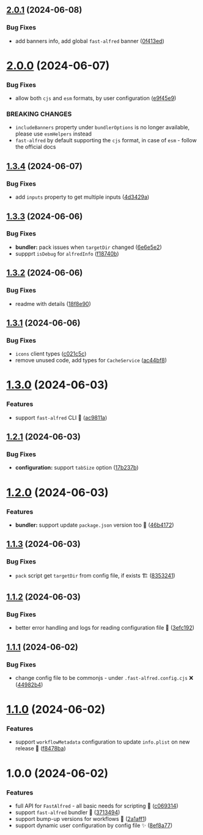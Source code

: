 ## [2.0.1](https://github.com/Avivbens/fast-alfred/compare/v2.0.0...v2.0.1) (2024-06-08)


### Bug Fixes

* add banners info, add global `fast-alfred` banner ([0f413ed](https://github.com/Avivbens/fast-alfred/commit/0f413edc3c962f4c2a3dfb12115cadba47d76351))

# [2.0.0](https://github.com/Avivbens/fast-alfred/compare/v1.3.4...v2.0.0) (2024-06-07)


### Bug Fixes

* allow both `cjs` and `esm` formats, by user configuration ([e9f45e9](https://github.com/Avivbens/fast-alfred/commit/e9f45e98ede3bbb862ee01b822cf1853a5f20559))


### BREAKING CHANGES

* `includeBanners` property under `bundlerOptions` is no longer available, please use `esmHelpers` instead
* `fast-alfred` by default supporting the `cjs` format, in case of `esm` - follow the official docs

## [1.3.4](https://github.com/Avivbens/fast-alfred/compare/v1.3.3...v1.3.4) (2024-06-07)


### Bug Fixes

* add `inputs` property to get multiple inputs ([4d3429a](https://github.com/Avivbens/fast-alfred/commit/4d3429af8f708619d7368be2dafc702512fc2686))

## [1.3.3](https://github.com/Avivbens/fast-alfred/compare/v1.3.2...v1.3.3) (2024-06-06)


### Bug Fixes

* **bundler:** pack issues when `targetDir` changed ([6e6e5e2](https://github.com/Avivbens/fast-alfred/commit/6e6e5e2d02f6a1c1702cd15c367a40fa3b4929aa))
* suppprt `isDebug` for `alfredInfo` ([f18740b](https://github.com/Avivbens/fast-alfred/commit/f18740b297a031976fe94c7872716ad2eee8d0cd))

## [1.3.2](https://github.com/Avivbens/fast-alfred/compare/v1.3.1...v1.3.2) (2024-06-06)


### Bug Fixes

* readme with details ([18f8e90](https://github.com/Avivbens/fast-alfred/commit/18f8e907227557b82872bf8ce7dcfe87f6ce8088))

## [1.3.1](https://github.com/Avivbens/fast-alfred/compare/v1.3.0...v1.3.1) (2024-06-06)


### Bug Fixes

* `icons` client types ([c021c5c](https://github.com/Avivbens/fast-alfred/commit/c021c5c5df719fdfda93f7a26ccbf3080fd86eb6))
* remove unused code, add types for `CacheService` ([ac44bf8](https://github.com/Avivbens/fast-alfred/commit/ac44bf8166920b77ed08f4397ec99a8b07d2da1d))

# [1.3.0](https://github.com/Avivbens/fast-alfred/compare/v1.2.1...v1.3.0) (2024-06-03)

### Features

-   support `fast-alfred` CLI 🚀 ([ac9811a](https://github.com/Avivbens/fast-alfred/commit/ac9811a3f947881e5d15c9e932f891cfa1f0de5e))

## [1.2.1](https://github.com/Avivbens/fast-alfred/compare/v1.2.0...v1.2.1) (2024-06-03)

### Bug Fixes

-   **configuration:** support `tabSize` option ([17b237b](https://github.com/Avivbens/fast-alfred/commit/17b237b15d968b4d9947e4a39d5c74492e85ef9e))

# [1.2.0](https://github.com/Avivbens/fast-alfred/compare/v1.1.3...v1.2.0) (2024-06-03)

### Features

-   **bundler:** support update `package.json` version too 🚀 ([46b4172](https://github.com/Avivbens/fast-alfred/commit/46b4172b2535d5ed7886f9328d18938edf9f8e6d))

## [1.1.3](https://github.com/Avivbens/fast-alfred/compare/v1.1.2...v1.1.3) (2024-06-03)

### Bug Fixes

-   `pack` script get `targetDir` from config file, if exists 🏗️ ([8353241](https://github.com/Avivbens/fast-alfred/commit/83532412dc36d0625234fca071f2a00d9b314799))

## [1.1.2](https://github.com/Avivbens/fast-alfred/compare/v1.1.1...v1.1.2) (2024-06-03)

### Bug Fixes

-   better error handling and logs for reading configuration file 📂 ([3efc192](https://github.com/Avivbens/fast-alfred/commit/3efc1924971a4acbe03527a4ba718353219b5367))

## [1.1.1](https://github.com/Avivbens/fast-alfred/compare/v1.1.0...v1.1.1) (2024-06-02)

### Bug Fixes

-   change config file to be commonjs - under `.fast-alfred.config.cjs` ❌ ([44982b4](https://github.com/Avivbens/fast-alfred/commit/44982b4a645d357b6e540b9670d7f0b32d32bc73))

# [1.1.0](https://github.com/Avivbens/fast-alfred/compare/v1.0.0...v1.1.0) (2024-06-02)

### Features

-   support `workflowMetadata` configuration to update `info.plist` on new release 🥷 ([f8478ba](https://github.com/Avivbens/fast-alfred/commit/f8478ba4888e05263d97ecf682e709f6a101b8fc))

# 1.0.0 (2024-06-02)

### Features

-   full API for `FastAlfred` - all basic needs for scripting 🥷 ([c069314](https://github.com/Avivbens/fast-alfred/commit/c06931430d9e346393c2fd6a4fbd2ef0ca9606ef))
-   support `fast-alfred` bundler 🔨 ([3713494](https://github.com/Avivbens/fast-alfred/commit/37134945225689258f7eeecb757fca75d5c0c7c7))
-   support bump-up versions for workflows 🚀 ([2a1aff1](https://github.com/Avivbens/fast-alfred/commit/2a1aff1567bb65768f52fad92f3120329ad0963a))
-   support dynamic user configuration by config file ✨ ([8ef8a77](https://github.com/Avivbens/fast-alfred/commit/8ef8a774d33c772680bb9cb9c31c4d7ead4fa4d9))
